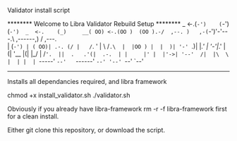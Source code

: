 Validator install script

********  Welcome to Libra Validator Rebuild Setup  ********
           _     <-.(`-')    (`-')  (`-')  _ 
   <-.    (_)     __( OO) <-.(OO )  (OO ).-/ 
 ,--. )   ,-(`-')'-'---.\ ,------,) / ,---.  
 |  (`-') | ( OO)| .-. (/ |   /`. ' | \ /`.\ 
 |  |OO ) |  |  )| '-' `.)|  |_.' | '-'|_.' |
(|  '__ |(|  |_/ | /`'.  ||  .   .'(|  .-.  |
 |     |' |  |'->| '--'  /|  |\  \  |  | |  |
 `-----'  `--'   `------' `--' '--' `--' `--' 
************************************************************



Installs all dependancies required, and libra framework

chmod +x install_validator.sh
./validator.sh


Obviously if you already have libra-framework rm -r -f libra-framework first for a clean install.

Either git clone this repository, or download the script.

